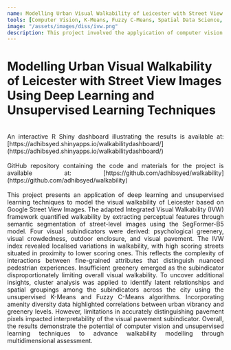 ```yaml
---
name: Modelling Urban Visual Walkability of Leicester with Street View Images Using Deep Learning and Unsupervised Learning Techniques
tools: [Computer Vision, K-Means, Fuzzy C-Means, Spatial Data Science, Python, R Shiny]
image: "/assets/images/diss/ivw.png"
description: This project involved the applyication of computer vision and unsupervised learning techniques to model the visual walkability of Leicester using Google Street View Images.
---
```


# Modelling Urban Visual Walkability of Leicester with Street View Images Using Deep Learning and Unsupervised Learning Techniques
<br>
<div style="text-align: justify;">An interactive R Shiny dashboard illustrating the results is available at: [https://adhibsyed.shinyapps.io/walkabilitydashboard/](https://adhibsyed.shinyapps.io/walkabilitydashboard/)</div>
<br>
<div style="text-align: justify;">GitHub repository containing the code and materials for the project is available at: [https://github.com/adhibsyed/walkability](https://github.com/adhibsyed/walkability)</div>
<br>
<div style="text-align: justify;">This project presents an application of deep learning and unsupervised learning techniques to model the visual walkability of Leicester based on Google Street View Images. The adapted Integrated Visual Walkability (IVW) framework quantified walkability by extracting perceptual features through semantic segmentation of street-level images using the SegFormer-B5 model. Four visual subindicators were derived: psychological greenery, visual crowdedness, outdoor enclosure, and visual pavement. The IVW index revealed localised variations in walkability, with high scoring streets situated in proximity to lower scoring ones. This reflects the complexity of interactions between fine-grained attributes that distinguish nuanced pedestrian experiences. Insufficient greenery emerged as the subindicator disproportionately limiting overall visual walkability. To uncover additional insights, cluster analysis was applied to identify latent relationships and spatial groupings among the subindicators across the city using the unsupervised K-Means and Fuzzy C-Means algorithms. Incorporating amenity diversity data highlighted correlations between urban vibrancy and greenery levels. However, limitations in accurately distinguishing pavement pixels impacted interpretability of the visual pavement subindicator. Overall, the results demonstrate the potential of computer vision and unsupervised learning techniques to advance walkability modelling through multidimensional assessment.</div>
